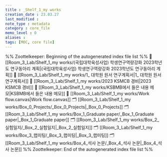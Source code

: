 ```yaml
---
title : _Shelf_1_my works
creation_date : 23.03.27
last_modified :
note_type : metadata
category : core_file
memo_level : 0
aliases : 
tags: [MOC, core file]
---
```


%% Zoottelkeeper: Beginning of the autogenerated index file list  %%
📄 [[Room_3_Lab/Shelf_1_my works/(국립대학육성사업) 학생연구역량강화 2023학년도 연구동아리 계획|(국립대학육성사업) 학생연구역량강화 2023학년도 연구동아리 계획]]
📄 [[Room_3_Lab/Shelf_1_my works/1_ 대학원 원서 연구계획서|1_ 대학원 원서 연구계획서]]
📄 [[Room_3_Lab/Shelf_1_my works/2023 KSMCB 경비|2023 KSMCB 경비]]
📄 [[Room_3_Lab/Shelf_1_my works/KSBMB에서 들은 내용 메모|KSBMB에서 들은 내용 메모]]
📄 [[Room_3_Lab/Shelf_1_my works/Work flow.canvas|Work flow.canvas]]
🗂️ [[Room_3_Lab/Shelf_1_my works/Box_0_Projects/_Box_0_Projects|_Box_0_Projects]]
🗂️ [[Room_3_Lab/Shelf_1_my works/Box_1_Graduate paper/_Box_1_Graduate paper|_Box_1_Graduate paper]]
🗂️ [[Room_3_Lab/Shelf_1_my works/Box_2_실험일지/_Box_2_실험일지|_Box_2_실험일지]]
🗂️ [[Room_3_Lab/Shelf_1_my works/Box_3_랩미팅/_Box_3_랩미팅|_Box_3_랩미팅]]
🗂️ [[Room_3_Lab/Shelf_1_my works/Box_4_석사 논문/_Box_4_석사 논문|_Box_4_석사 논문]]
%% Zoottelkeeper: End of the autogenerated index file list  %%
